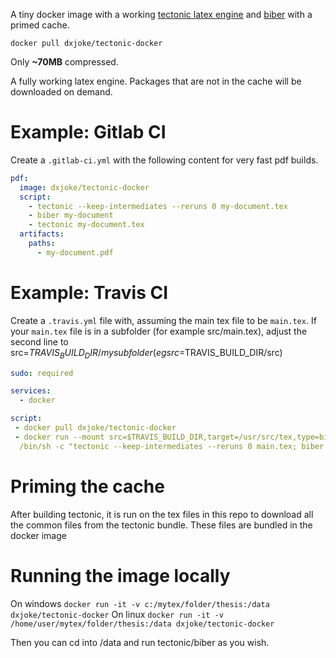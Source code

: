 A tiny docker image with a working [tectonic latex
engine](https://tectonic-typesetting.github.io/en-US/index.html) and [biber](https://github.com/plk/biblatex) with a primed cache.

```
docker pull dxjoke/tectonic-docker
```

Only **~70MB** compressed.

A fully working latex engine. Packages that are not in the cache will be
downloaded on demand.

# Example: Gitlab CI

Create a `.gitlab-ci.yml` with the following content for very fast
pdf builds.

```yaml
pdf:
  image: dxjoke/tectonic-docker
  script:
    - tectonic --keep-intermediates --reruns 0 my-document.tex
    - biber my-document
    - tectonic my-document.tex
  artifacts:
    paths:
      - my-document.pdf
```

# Example: Travis CI
Create a `.travis.yml` file with, assuming the main tex file to be `main.tex`.
If your `main.tex` file is in a subfolder (for example src/main.tex), adjust the second line to src=$TRAVIS_BUILD_DIR/mysubfolder (eg src=$TRAVIS_BUILD_DIR/src)

```yaml
sudo: required

services:
  - docker

script:
 - docker pull dxjoke/tectonic-docker
 - docker run --mount src=$TRAVIS_BUILD_DIR,target=/usr/src/tex,type=bind dxjoke/tectonic-docker
  /bin/sh -c "tectonic --keep-intermediates --reruns 0 main.tex; biber main; tectonic main.tex"
```

# Priming the cache

After building tectonic, it is run on the tex files in this repo to
download all the common files from the tectonic bundle. These files are bundled in the docker image

# Running the image locally
On windows
`docker run -it -v c:/mytex/folder/thesis:/data dxjoke/tectonic-docker`
On linux
`docker run -it -v /home/user/mytex/folder/thesis:/data dxjoke/tectonic-docker`

Then you can cd into /data and run tectonic/biber as you wish.

